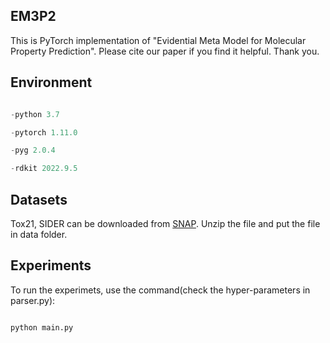 ## EM3P2
This is PyTorch implementation of "Evidential Meta Model for Molecular Property Prediction".
Please cite our paper if you find it helpful. Thank you.

## Environment
```python

-python 3.7

-pytorch 1.11.0

-pyg 2.0.4

-rdkit 2022.9.5
```

## Datasets
Tox21, SIDER can be downloaded from [SNAP](https://snap.stanford.edu/gnn-pretrain/data/). Unzip the file and put the file in data folder.
## Experiments
To run the experimets, use the command(check the hyper-parameters in parser.py):
```

python main.py

```
